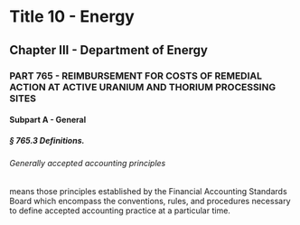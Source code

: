 
# Title 10 - Energy
## Chapter III - Department of Energy
### PART 765 - REIMBURSEMENT FOR COSTS OF REMEDIAL ACTION AT ACTIVE URANIUM AND THORIUM PROCESSING SITES
#### Subpart A - General
##### § 765.3 Definitions.
###### Generally accepted accounting principles

means those principles established by the Financial Accounting Standards Board which encompass the conventions, rules, and procedures necessary to define accepted accounting practice at a particular time.
